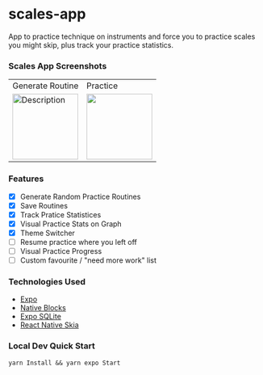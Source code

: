 # scales-app
App to practice technique on instruments and force you to practice 
scales you might skip, plus track your practice statistics. 

### Scales App Screenshots
<table>
  <tr>
    <td>Generate Routine</td>
     <td>Practice</td>
  </tr>
  <tr>
    <td><img src="https://github.com/user-attachments/assets/702643ce-a6dd-4018-8066-29d97138de39" alt="Description" width="130" height="auto"></td>
    <td><img src="https://github.com/user-attachments/assets/b793c69c-f14b-4aac-8f5a-5c95ff4561dd" width=130 height=auto></td>
  </tr>
 </table>

 ### Features
-   [x] Generate Random Practice Routines
-   [x] Save Routines
-   [x] Track Pratice Statistices
-   [x] Visual Practice Stats on Graph
-   [x] Theme Switcher
-   [ ] Resume practice where you left off
-   [ ] Visual Practice Progress
-   [ ] Custom favourite / "need more work" list

 ### Technologies Used
- [Expo](https://expo.dev/)
- [Native Blocks](https://github.com/Tenwall-Development/native-blocks-internal)
- [Expo SQLite](https://docs.expo.dev/versions/latest/sdk/sqlite/)
- [React Native Skia](https://shopify.github.io/react-native-skia/)

### Local Dev Quick Start

```
yarn Install && yarn expo Start
```
